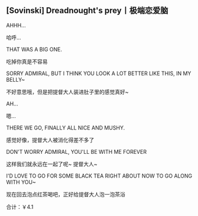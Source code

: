 ## [Sovinski] Dreadnought's prey丨极端恋爱脑

AHHH...

哈呼…

THAT WAS A BIG ONE.

吃掉你真是不容易

SORRY ADMIRAL, BUT I THINK YOU LOOK A LOT BETTER LIKE THIS, IN MY BELLY~

不好意思哦，但是把提督大人装进肚子里的感觉真好~

AH...

嗯…

THERE WE GO, FINALLY ALL NICE AND MUSHY.

感觉好像，提督大人被消化得差不多了

DON'T WORRY ADMIRAL, YOU'LL BE WITH ME FOREVER

这样我们就永远在一起了呢~ 提督大人~

I'D LOVE TO GO FOR SOME BLACK TEA RIGHT ABOUT NOW TO GO ALONG WITH YOU~

现在回去泡点红茶喝吧，正好给提督大人泡一泡茶浴

合计：￥4.1

